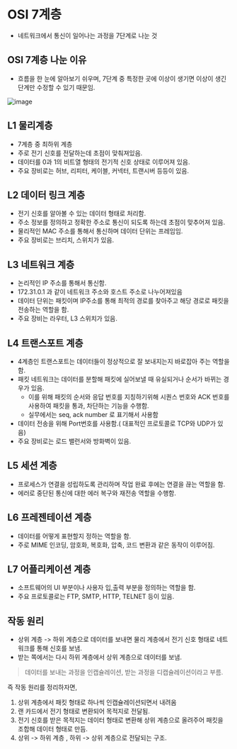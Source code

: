 # OSI 7계층

* 네트워크에서 통신이 일어나는 과정을 7단계로 나눈 것

## OSI 7계층 나눈 이유

* 흐름을 한 눈에 알아보기 쉬우며, 7단계 중 특정한 곳에 이상이 생기면 이상이 생긴 단계만 수정할 수 있기 때문임.

![image](https://github.com/wltnthss/Network/assets/60785586/48941f0e-7b6e-4f36-a871-a040f8e2b2d4)

## L1 물리계층

* 7계층 중 최하위 계층
* 주로 전기 신호를 전달하는데 초점이 맞춰져있음.
* 데이터를 0과 1의 비트열 형태의 전기적 신호 상태로 이루어져 있음.
* 주요 장비로는 허브, 리피터, 케이블, 커넥터, 트랜시버 등등이 있음.

## L2 데이터 링크 계층

* 전기 신호를 알아볼 수 있는 데이터 형태로 처리함.
* 주소 정보를 정의하고 정확한 주소로 통신이 되도록 하는데 초점이 맞추어져 있음.
* 물리적인 MAC 주소를 통해서 통신하며 데이터 단위는 프레임임.
* 주요 장비로는 브리치, 스위치가 있음.

## L3 네트워크 계층

* 논리적인 IP 주소를 통해서 통신함.
* 172.31.0.1 과 같이 네트워크 주소와 호스트 주소로 나누어져있음
* 데이터 단위는 패킷이며 IP주소를 통해 최적의 경로를 찾아주고 해당 경로로 패킷을 전송하는 역할을 함.
* 주요 장비는 라우터, L3 스위치가 있음.

## L4 트랜스포트 계층

* 4계층인 트랜스포트는 데이터들이 정상적으로 잘 보내지는지 바로잡아 주는 역할을 함.
* 패킷 네트워크는 데이터를 분할해 패킷에 실어보낼 때 유실되거나 순서가 바뀌는 경우가 있음.
  * 이를 위해 패킷의 순서와 응답 번호를 지칭하기위해 시퀀스 번호와 ACK 번호를 사용하여 패킷을 통과, 차단하는 기능을 수행함.
  * 실무에서는 seq, ack number 로 표기해서 사용함
* 데이터 전송을 위해 Port번호를 사용함.( 대표적인 프로토콜로 TCP와 UDP가 있음)
* 주요 장비로는 로드 밸런서와 방화벽이 있음.

## L5 세션 계층

* 프로세스가 연결을 성립하도록 관리하며 작업 완료 후에는 연결을 끊는 역할을 함.
* 에러로 중단된 통신에 대한 에러 복구와 재전송 역할을 수행함.

## L6 프레젠테이션 계층

* 데이터를 어떻게 표현할지 정하는 역할을 함.
* 주로 MIME 인코딩, 암호화, 복호화, 압축, 코드 변환과 같은 동작이 이루어짐.

## L7 어플리케이션 계층

* 소프트웨어의 UI 부분이나 사용자 입,출력 부분을 정의하는 역할을 함.
* 주요 프로토콜로는 FTP, SMTP, HTTP, TELNET 등이 있음.

## 작동 원리

* 상위 계층 -> 하위 계층으로 데이터를 보내면 물리 계층에서 전기 신호 형태로 네트워크를 통해 신호를 보냄.
* 받는 쪽에서는 다시 하위 계층에서 상위 계층으로 데이터를 보냄.

> 데이터를 보내는 과정을 인캡슐레이션, 받는 과정을 디캡슐레이션이라고 부름.

즉 작동 원리를 정리하자면, 
1. 상위 계층에서 패킷 형태로 하나씩 인캡슐레이션되면서 내려옴
2. 랜 카드에서 전기 형태로 변환되어 목적지로 전달됨.
3. 전기 신호를 받은 목적지는 데이터 형태로 변환해 상위 계층으로 올려주어 패킷을 조합해 데이터 형태로 만듬.
4. 상위 -> 하위 계층 , 하위 -> 상위 계층으로 전달되는 구조.
